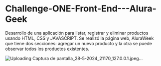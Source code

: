# Challenge-ONE-Front-End---Alura-Geek

Desarrollo de una aplicación para listar, registrar y eliminar productos usando HTML, CSS y JAVASCRIPT.
Se realizó la página web, AluraWeek que tiene dos secciones: agregar un nuevo producto y la otra se puede observar todos los productos existentes.

![Uploading Captura de pantalla_28-5-2024_21170_127.0.0.1.jpeg…]()
